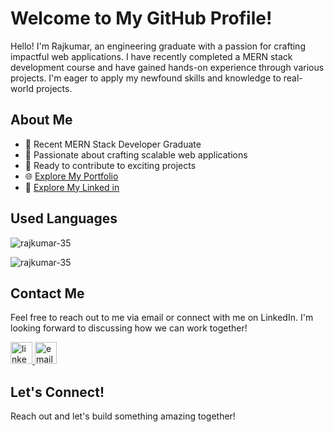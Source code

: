 # Welcome to My GitHub Profile!

Hello! I'm Rajkumar, an engineering graduate with a passion for crafting impactful web applications. I have recently completed a MERN stack development course and have gained hands-on experience through various projects. I'm eager to apply my newfound skills and knowledge to real-world projects.


## About Me
- 🌱 Recent MERN Stack Developer Graduate
- 💼 Passionate about crafting scalable web applications
- 🚀 Ready to contribute to exciting projects
- 🌐 [Explore My Portfolio](https://rajkumar-portfolio-35.vercel.app/)
- 🔗 [Explore My Linked in](https://www.linkedin.com/in/rajkumar-mern-developer/)

## Used Languages
<p align="left"> <img src="https://komarev.com/ghpvc/?username=rajkumar-35&label=Profile%20views&color=0e75b6&style=flat" alt="rajkumar-35" /> </p>

<div align="left" >
  <img align="" src="https://github-readme-stats.vercel.app/api/top-langs?username=rajkumar-35&show_icons=true&locale=en&layout=compact" alt="rajkumar-35"/>
</div>


## Contact Me

Feel free to reach out to me via email or connect with me on LinkedIn. I'm looking forward to discussing how we can work together!

<a href="https://www.linkedin.com/in/rajkumar-mern-developer/" target="_blank">
    <img src="https://img.shields.io/static/v1?message=LinkedIn&logo=linkedin&label=&color=0077B5&logoColor=white&labelColor=&style=for-the-badge" height="35" alt="linkedin logo"  />
</a>
<a href="mailto:rajkumaranbu192@gmail.com" target="_blank">
    <img src="https://img.shields.io/static/v1?message=Email&logo=gmail&label=&color=EA4335&logoColor=white&labelColor=&style=for-the-badge" height="35" alt="email logo" />
</a>

## Let's Connect!

Reach out and let's build something amazing together!


